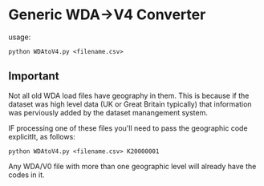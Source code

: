 
# Generic WDA->V4 Converter

usage:


```python WDAtoV4.py <filename.csv>```


## Important


Not all old WDA load files have geography in them. This is because if the dataset was high level data (UK or Great Britain typically) that information was perviously added by the dataset manangement system.

IF processing one of these files you'll need to pass the geographic code explicitlt, as follows:

``` python WDAtoV4.py <filename.csv> K20000001 ```


Any WDA/V0 file with more than one geographic level will already have the codes in it.
